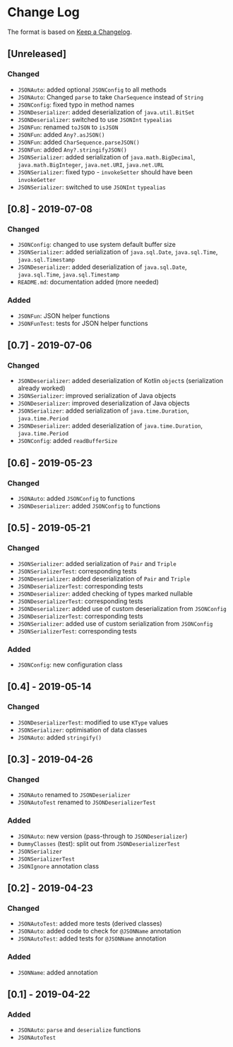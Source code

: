# Change Log

The format is based on [Keep a Changelog](http://keepachangelog.com/).

## [Unreleased]
### Changed
- `JSONAuto`: added optional `JSONConfig` to all methods
- `JSONAuto`: Changed `parse` to take `CharSequence` instead of `String`
- `JSONConfig`: fixed typo in method names
- `JSONDeserializer`: added deserialization of `java.util.BitSet`
- `JSONDeserializer`: switched to use `JSONInt` `typealias`
- `JSONFun`: renamed `toJSON` to `isJSON`
- `JSONFun`: added `Any?.asJSON()`
- `JSONFun`: added `CharSequence.parseJSON()`
- `JSONFun`: added `Any?.stringifyJSON()`
- `JSONSerializer`: added serialization of `java.math.BigDecimal`, `java.math.BigInteger`, `java.net.URI`,
  `java.net.URL`
- `JSONSerializer`: fixed typo - `invokeSetter` should have been `invokeGetter`
- `JSONSerializer`: switched to use `JSONInt` `typealias`

## [0.8] - 2019-07-08
### Changed
- `JSONConfig`: changed to use system default buffer size
- `JSONSerializer`: added serialization of `java.sql.Date`, `java.sql.Time`, `java.sql.Timestamp`
- `JSONDeserializer`: added deserialization of `java.sql.Date`, `java.sql.Time`, `java.sql.Timestamp`
- `README.md`: documentation added (more needed)

### Added
- `JSONFun`: JSON helper functions
- `JSONFunTest`: tests for JSON helper functions

## [0.7] - 2019-07-06
### Changed
- `JSONDeserializer`: added deserialization of Kotlin `object`s (serialization already worked)
- `JSONSerializer`: improved serialization of Java objects
- `JSONDeserializer`: improved deserialization of Java objects
- `JSONSerializer`: added serialization of `java.time.Duration`, `java.time.Period`
- `JSONDeserializer`: added deserialization of `java.time.Duration`, `java.time.Period`
- `JSONConfig`: added `readBufferSize`

## [0.6] - 2019-05-23
### Changed
- `JSONAuto`: added `JSONConfig` to functions
- `JSONDeserializer`: added `JSONConfig` to functions

## [0.5] - 2019-05-21
### Changed
- `JSONSerializer`: added serialization of `Pair` and `Triple`
- `JSONSerializerTest`: corresponding tests
- `JSONDeserializer`: added deserialization of `Pair` and `Triple`
- `JSONDeserializerTest`: corresponding tests
- `JSONDeserializer`: added checking of types marked nullable
- `JSONDeserializerTest`: corresponding tests
- `JSONDeserializer`: added use of custom deserialization from `JSONConfig`
- `JSONDeserializerTest`: corresponding tests
- `JSONSerializer`: added use of custom serialization from `JSONConfig`
- `JSONSerializerTest`: corresponding tests

### Added
- `JSONConfig`: new configuration class

## [0.4] - 2019-05-14
### Changed
- `JSONDeserializerTest`: modified to use `KType` values
- `JSONSerializer`: optimisation of data classes
- `JSONAuto`: added `stringify()`

## [0.3] - 2019-04-26
### Changed
- `JSONAuto` renamed to `JSONDeserializer`
- `JSONAutoTest` renamed to `JSONDeserializerTest`

### Added
- `JSONAuto`: new version (pass-through to `JSONDeserializer`)
- `DummyClasses` (test): split out from `JSONDeserializerTest`
- `JSONSerializer`
- `JSONSerializerTest`
- `JSONIgnore` annotation class

## [0.2] - 2019-04-23
### Changed
- `JSONAutoTest`: added more tests (derived classes)
- `JSONAuto`: added code to check for `@JSONName` annotation
- `JSONAutoTest`: added tests for `@JSONName` annotation

### Added
- `JSONName`: added annotation


## [0.1] - 2019-04-22
### Added
- `JSONAuto`: `parse` and `deserialize` functions
- `JSONAutoTest`
